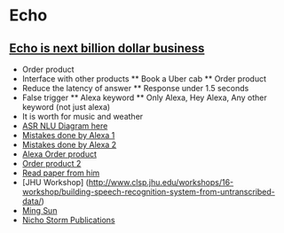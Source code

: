 # Echo

## [Echo is next billion dollar business](http://www.businessinsider.in/The-inside-story-of-how-Amazon-created-Echo-the-next-billion-dollar-business-no-one-saw-coming/articleshow/51664080.cms)

* Order product
* Interface with other products
** Book a Uber cab
** Order product
* Reduce the latency of answer
** Response under 1.5 seconds
* False trigger
** Alexa keyword
** Only Alexa, Hey Alexa, Any other keyword (not just alexa)
* It is worth for music and weather
* [ASR NLU Diagram here](http://www.geekwire.com/2016/amazon-ramps-up-recruiting-efforts-for-engineers/)
* [Mistakes done by Alexa 1](https://www.cnet.com/news/dammit-alexa-i-feel-bad-when-i-yell-at-my-amazon-echo/)
* [Mistakes done by Alexa 2](https://www.cnet.com/news/why-i-wanted-to-strangle-my-amazon-echo-on-prime-day/)
* [Alexa Order product](https://www.cnet.com/news/amazons-alexa-virtual-assistant-can-now-order-millions-of-items/)
* [Order product 2](http://finance.yahoo.com/news/alexa-prime-day-deals-070000114.html)
* [Read paper from him](https://scholar.google.com/citations?hl=en&user=zdvyXTsAAAAJ&view_op=list_works&sortby=pubdate)
* [JHU Workshop] (http://www.clsp.jhu.edu/workshops/16-workshop/building-speech-recognition-system-from-untranscribed-data/)
* [Ming Sun](https://www.linkedin.com/in/ming-sun-67427728)
* [Nicho Storm Publications](http://www.nikkostrom.com/publications/)
